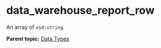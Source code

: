 # data\_warehouse\_report\_row

An array of `xsd:string`.

**Parent topic:** [Data Types](../data_types/c_data_types.md)

